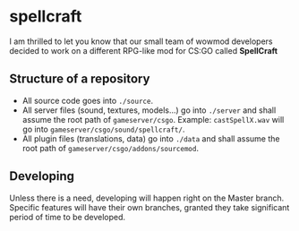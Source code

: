spellcraft
==========

I am thrilled to let you know that our small team of wowmod developers decided to work on a different RPG-like mod for CS:GO called **SpellCraft**

## Structure of a repository

* All source code goes into `./source`.
* All server files (sound, textures, models...) go into `./server` and shall assume the root path of `gameserver/csgo`. Example: `castSpellX.wav` will go into `gameserver/csgo/sound/spellcraft/`.
* All plugin files (translations, data) go into `./data` and shall assume the root path of `gameserver/csgo/addons/sourcemod`.

## Developing
Unless there is a need, developing will happen right on the Master branch. Specific features will have their own branches, granted they take significant period of time to be developed.

